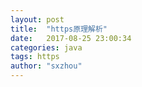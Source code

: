 ```yaml
---
layout: post
title:  "https原理解析"
date:   2017-08-25 23:00:34
categories: java
tags: https
author: "sxzhou"
---
```

